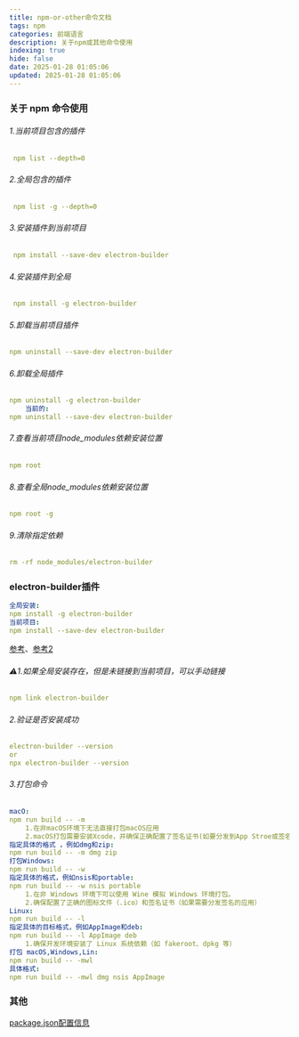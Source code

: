 ```yaml
---
title: npm-or-other命令文档
tags: npm
categories: 前端语言
description: 关于npm或其他命令使用
indexing: true
hide: false
date: 2025-01-28 01:05:06
updated: 2025-01-28 01:05:06
---
```

### 关于 npm 命令使用

###### 1.当前项目包含的插件
``` yaml
 npm list --depth=0
```
###### 2.全局包含的插件
``` yaml
 npm list -g --depth=0
```
###### 3.安装插件到当前项目
``` yaml
 npm install --save-dev electron-builder
```
###### 4.安装插件到全局
``` yaml
 npm install -g electron-builder
```
###### 5.卸载当前项目插件
``` yaml
npm uninstall --save-dev electron-builder
```
###### 6.卸载全局插件
``` yaml
npm uninstall -g electron-builder
	当前的:
npm uninstall --save-dev electron-builder
```
###### 7.查看当前项目node_modules依赖安装位置
``` yaml
npm root
```
###### 8.查看全局node_modules依赖安装位置
``` yaml
npm root -g
```
###### 9.清除指定依赖
``` yaml
rm -rf node_modules/electron-builder
```
### electron-builder插件 
``` yaml
全局安装:
npm install -g electron-builder
当前项目:
npm install --save-dev electron-builder
```
[参考](https://blog.csdn.net/github_39132491/article/details/144499135)、[参考2](https://www.jianshu.com/p/db650673266f)

###### ⚠️1.如果全局安装存在，但是未链接到当前项目，可以手动链接
``` yaml
npm link electron-builder
```
###### 2.验证是否安装成功
``` yaml
electron-builder --version
or
npx electron-builder --version
```
###### 3.打包命令
``` yaml
macO:
npm run build -- -m
    1.在非macOS环境下无法直接打包macOS应用
    2.macOS打包需要安装Xcode，并确保正确配置了签名证书(如要分发到App Stroe或签名应用)
指定具体的格式 ，例如dmg和zip:
npm run build -- -m dmg zip
打包Windows:
npm run build -- -w
指定具体的格式，例如nsis和portable:
npm run build -- -w nsis portable
    1.在非 Windows 环境下可以使用 Wine 模拟 Windows 环境打包。
    2.确保配置了正确的图标文件（.ico）和签名证书（如果需要分发签名的应用）
Linux:
npm run build -- -l
指定具体的目标格式，例如AppImage和deb:
npm run build -- -l AppImage deb
    1.确保开发环境安装了 Linux 系统依赖（如 fakeroot、dpkg 等）
打包 macOS,Windows,Lin:
npm run build -- -mwl
具体格式:
npm run build -- -mwl dmg nsis AppImage
```
### 其他

[package.json配置信息](https://www.jianshu.com/p/15e5ac3e78ca?v=1731982940748)

